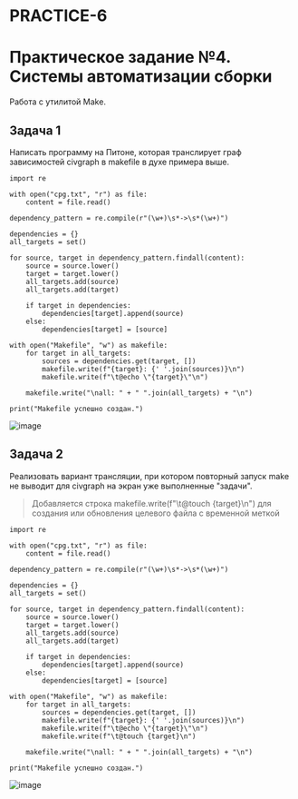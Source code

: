 # PRACTICE-6
# Практическое задание №4. Системы автоматизации сборки

Работа с утилитой Make.

## Задача 1

Написать программу на Питоне, которая транслирует граф зависимостей civgraph в makefile в духе примера выше.

```
import re

with open("cpg.txt", "r") as file:
    content = file.read()

dependency_pattern = re.compile(r"(\w+)\s*->\s*(\w+)")

dependencies = {}
all_targets = set()

for source, target in dependency_pattern.findall(content):
    source = source.lower()
    target = target.lower()
    all_targets.add(source)
    all_targets.add(target)
    
    if target in dependencies:
        dependencies[target].append(source)
    else:
        dependencies[target] = [source]

with open("Makefile", "w") as makefile:
    for target in all_targets:
        sources = dependencies.get(target, [])
        makefile.write(f"{target}: {' '.join(sources)}\n")
        makefile.write(f"\t@echo \"{target}\"\n")
    
    makefile.write("\nall: " + " ".join(all_targets) + "\n")

print("Makefile успешно создан.")
```
![image](https://github.com/user-attachments/assets/93b0bb04-3248-498d-bc63-71c5e91e001b)


## Задача 2

Реализовать вариант трансляции, при котором повторный запуск make не выводит для civgraph на экран уже выполненные "задачи".

> Добавляется строка makefile.write(f"\t@touch {target}\n") для создания или обновления целевого файла с временной меткой

```
import re

with open("cpg.txt", "r") as file:
    content = file.read()

dependency_pattern = re.compile(r"(\w+)\s*->\s*(\w+)")

dependencies = {}
all_targets = set()

for source, target in dependency_pattern.findall(content):
    source = source.lower()
    target = target.lower()
    all_targets.add(source)
    all_targets.add(target)

    if target in dependencies:
        dependencies[target].append(source)
    else:
        dependencies[target] = [source]

with open("Makefile", "w") as makefile:
    for target in all_targets:
        sources = dependencies.get(target, [])
        makefile.write(f"{target}: {' '.join(sources)}\n")
        makefile.write(f"\t@echo \"{target}\"\n")
        makefile.write(f"\t@touch {target}\n")

    makefile.write("\nall: " + " ".join(all_targets) + "\n")

print("Makefile успешно создан.")
```

![image](https://github.com/user-attachments/assets/b389bf36-413f-427a-b57a-0780a8e0faaf)
